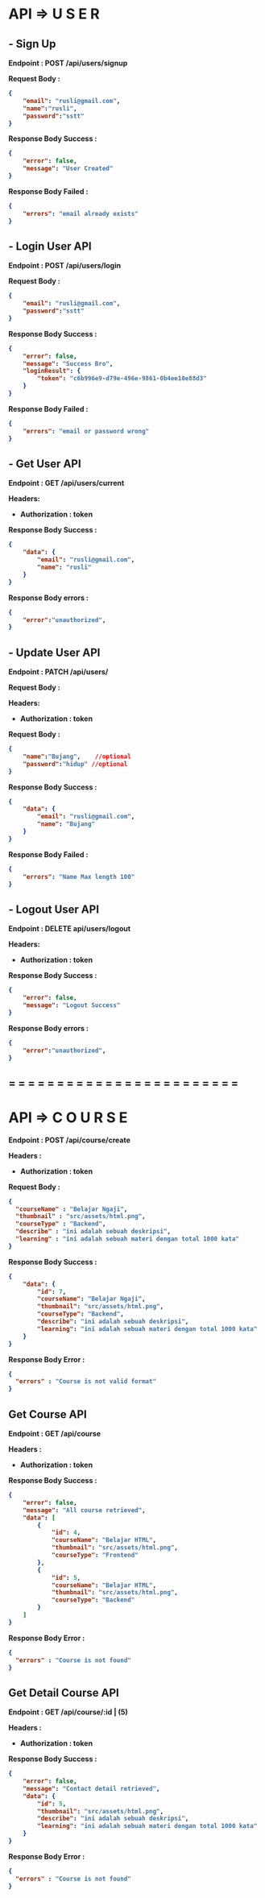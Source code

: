 <B>

# API => U S E R

## - Sign Up 
Endpoint : POST /api/users/signup

Request Body :


```json
{
    "email": "rusli@gmail.com",
    "name":"rusli",
    "password":"sstt"
}
```
Response Body Success :

```json
{
    "error": false,
    "message": "User Created"
}
```
Response Body Failed :

```json
{
    "errors": "email already exists"
}
```
## - Login User API

Endpoint : POST /api/users/login

Request Body :

```json
{
    "email": "rusli@gmail.com",
    "password":"sstt"
}
```
Response Body Success :

```json
{
    "error": false,
    "message": "Success Bro",
    "loginResult": {
        "token": "c6b996e9-d79e-496e-9861-0b4ee10e88d3"
    }
}
```

Response Body Failed :

```json
{
    "errors": "email or password wrong"
}
```

## - Get User API
Endpoint : GET /api/users/current

Headers:
- Authorization : token

Response Body Success :
```json
{
    "data": {
        "email": "rusli@gmail.com",
        "name": "rusli"
    }
}
```

Response Body errors :
```json
{
    "error":"unauthorized",
}
```

## - Update User API
Endpoint : PATCH /api/users/

Request  Body :

Headers:
- Authorization : token

Request Body :

```json
{
    "name":"Bujang",    //optional
    "password":"hidup" //optional
}
```

Response Body Success :

```json
{
    "data": {
        "email": "rusli@gmail.com",
        "name": "Bujang"
    }
}
```
Response Body Failed :

```json
{
    "errors": "Name Max length 100"
}

```


## - Logout User API
Endpoint : DELETE api/users/logout

Headers:
- Authorization : token

Response Body Success :

```json
{
    "error": false,
    "message": "Logout Success"
}
```
Response Body errors :
```json
{
    "error":"unauthorized",
}
```
## =  =  =  =  =  =  =  =  =  =  =  =  =  =  =  =  = = =  =  =  =  =  =  
# API => C O U R S E
 

Endpoint : POST /api/course/create

Headers : 
- Authorization : token

Request Body :

```json
{
  "courseName" : "Belajar Ngaji",
  "thumbnail" : "src/assets/html.png",
  "courseType" : "Backend",
  "describe" : "ini adalah sebuah deskripsi",
  "learning" : "ini adalah sebuah materi dengan total 1000 kata"
}
```

Response Body Success : 

```json
{
    "data": {
        "id": 7,
        "courseName": "Belajar Ngaji",
        "thumbnail": "src/assets/html.png",
        "courseType": "Backend",
        "describe": "ini adalah sebuah deskripsi",
        "learning": "ini adalah sebuah materi dengan total 1000 kata"
    }
}
```

Response Body Error :

```json
{
  "errors" : "Course is not valid format"
}
```

## Get Course API

Endpoint : GET /api/course

Headers :
- Authorization : token

Response Body Success :

```json
{
    "error": false,
    "message": "All course retrieved",
    "data": [
        {
            "id": 4,
            "courseName": "Belajar HTML",
            "thumbnail": "src/assets/html.png",
            "courseType": "Frontend"
        },
        {
            "id": 5,
            "courseName": "Belajar HTML",
            "thumbnail": "src/assets/html.png",
            "courseType": "Backend"
        }
    ]
}
```

Response Body Error :

```json
{
  "errors" : "Course is not found"
}
```

## Get Detail Course API

Endpoint : GET /api/course/:id | (5)

Headers :
- Authorization : token

Response Body Success :

```json
{
    "error": false,
    "message": "Contact detail retrieved",
    "data": {
        "id": 5,
        "thumbnail": "src/assets/html.png",
        "describe": "ini adalah sebuah deskripsi",
        "learning": "ini adalah sebuah materi dengan total 1000 kata"
    }
}
```

Response Body Error :

```json
{
  "errors" : "Course is not found"
}
```